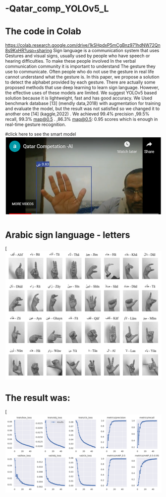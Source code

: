 # -Qatar_comp_YOLOv5_L

# The code in Colab 
https://colab.research.google.com/drive/1kSHpdxP5mCgBnz971hdNW72Qn8s9KxHR?usp=sharing
Sign language is a communication system that uses Gestures and visual signs, usually used by people who have speech or hearing difficulties. To make these people involved In the verbal communication community it is important to understand The gesture they use to communicate. Often people who do not use the gesture in real life cannot understand what the gesture is. In this paper, we propose a solution to detect the alphabet provided by each gesture. There are actually some proposed methods that use deep learning to learn sign language. However, the effective uses of these models are limited. We suggest YOLOv5 based solution because it is lightweight, fast and has good accuracy. We Used benchmark database [13] (mendly data,2018) with augmentation for training and evaluate the model, but the result was not satisfied so we changed it to another one [14] (kaggle,2022)  . We achieved 99.4% precision ,99.5% recall, 99.3% map@0.5 . ,86.3% map@0.5: 0.95 scores which is enough in real-time gesture recognition.

#click here to see the smart model
[![click here to see the smart model](https://github.com/Alrehawi/Qatar_comp_YOLOv5/blob/main/sheen.png)](https://www.youtube.com/embed/y_ViyiNd_0Y)
# Arabic sign language - letters
[![ARSlang ](https://github.com/Alrehawi/-Qatar_comp_YOLOv5_L/blob/main/Signs_32_New.png)

# The result was:
[![Result ](https://github.com/Alrehawi/-Qatar_comp_YOLOv5_L/blob/main/results.png)


